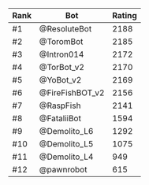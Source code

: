 Rank|Bot|Rating
---|---|---
#1|@ResoluteBot|2188
#2|@ToromBot|2185
#3|@Intron014|2172
#4|@TorBot_v2|2170
#5|@YoBot_v2|2169
#6|@FireFishBOT_v2|2156
#7|@RaspFish|2141
#8|@FataliiBot|1594
#9|@Demolito_L6|1292
#10|@Demolito_L5|1075
#11|@Demolito_L4|949
#12|@pawnrobot|615
